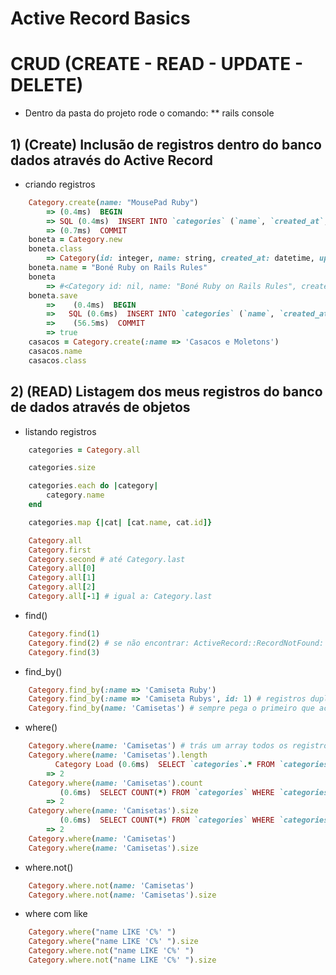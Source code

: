 Active Record Basics
====================

# CRUD (CREATE - READ - UPDATE - DELETE)

* Dentro da pasta do projeto rode o comando:
	** rails console 

## 1) (Create) Inclusão de registros dentro do banco dados através do Active Record
* criando registros
```ruby
	Category.create(name: "MousePad Ruby")
		=> (0.4ms)  BEGIN
		=> SQL (0.4ms)  INSERT INTO `categories` (`name`, `created_at`, `updated_at`) VALUES ('MousePad Ruby', '2016-05-11 12:08:10', '2016-05-11 12:08:10')
		=> (0.7ms)  COMMIT
	boneta = Category.new
	boneta.class
		=> Category(id: integer, name: string, created_at: datetime, updated_at: datetime)
	boneta.name = "Boné Ruby on Rails Rules"
	boneta
		=> #<Category id: nil, name: "Boné Ruby on Rails Rules", created_at: nil, updated_at: nil>
	boneta.save
		=>    (0.4ms)  BEGIN
		=>   SQL (0.6ms)  INSERT INTO `categories` (`name`, `created_at`, `updated_at`) VALUES ('Boné Ruby on Rails Rules', '2016-05-11 12:12:50', '2016-05-11 12:12:50')
		=>    (56.5ms)  COMMIT
		=> true
	casacos = Category.create(:name => 'Casacos e Moletons')
	casacos.name
	casacos.class
```

## 2) (READ) Listagem dos meus registros do banco de dados através de objetos
* listando registros
```ruby
	categories = Category.all

	categories.size

	categories.each do |category|
		category.name
	end

	categories.map {|cat| [cat.name, cat.id]}

	Category.all
	Category.first
	Category.second # até Category.last
	Category.all[0]
	Category.all[1]
	Category.all[2]
	Category.all[-1] # igual a: Category.last
```

* find()
```ruby
	Category.find(1)
	Category.find(2) # se não encontrar: ActiveRecord::RecordNotFound: Couldn't find Category with 'id'=2
	Category.find(3)
```
* find_by()
```ruby
	Category.find_by(:name => 'Camiseta Ruby')
	Category.find_by(:name => 'Camiseta Rubys', id: 1) # registros duplicados:
	Category.find_by(name: 'Camisetas') # sempre pega o primeiro que achar
```

* where()
```ruby
	Category.where(name: 'Camisetas') # trás um array todos os registros encontrados
	Category.where(name: 'Camisetas').length
		  Category Load (0.6ms)  SELECT `categories`.* FROM `categories` WHERE `categories`.`name` = 'Camisetas'
		=> 2
	Category.where(name: 'Camisetas').count
		   (0.6ms)  SELECT COUNT(*) FROM `categories` WHERE `categories`.`name` = 'Camisetas'
		=> 2
	Category.where(name: 'Camisetas').size
		   (0.6ms)  SELECT COUNT(*) FROM `categories` WHERE `categories`.`name` = 'Camisetas'
		=> 2
	Category.where(name: 'Camisetas')
	Category.where(name: 'Camisetas').size
```

* where.not()
```ruby
	Category.where.not(name: 'Camisetas')
	Category.where.not(name: 'Camisetas').size		
```

* where com like
```ruby
	Category.where("name LIKE 'C%' ")
	Category.where("name LIKE 'C%' ").size
	Category.where.not("name LIKE 'C%' ")
	Category.where.not("name LIKE 'C%' ").size
```





